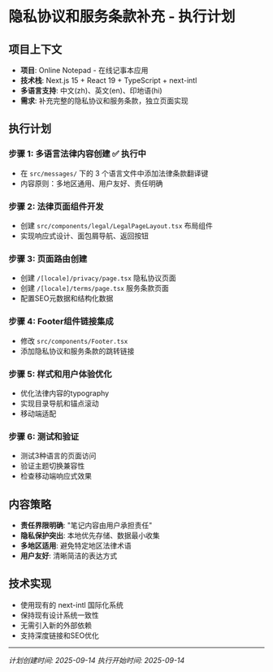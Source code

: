 # 隐私协议和服务条款补充 - 执行计划

## 项目上下文
- **项目**: Online Notepad - 在线记事本应用
- **技术栈**: Next.js 15 + React 19 + TypeScript + next-intl
- **多语言支持**: 中文(zh)、英文(en)、印地语(hi)
- **需求**: 补充完整的隐私协议和服务条款，独立页面实现

## 执行计划

### 步骤 1: 多语言法律内容创建 ✅ 执行中
- 在 `src/messages/` 下的 3 个语言文件中添加法律条款翻译键
- 内容原则：多地区通用、用户友好、责任明确

### 步骤 2: 法律页面组件开发
- 创建 `src/components/legal/LegalPageLayout.tsx` 布局组件
- 实现响应式设计、面包屑导航、返回按钮

### 步骤 3: 页面路由创建
- 创建 `/[locale]/privacy/page.tsx` 隐私协议页面
- 创建 `/[locale]/terms/page.tsx` 服务条款页面
- 配置SEO元数据和结构化数据

### 步骤 4: Footer组件链接集成
- 修改 `src/components/Footer.tsx`
- 添加隐私协议和服务条款的跳转链接

### 步骤 5: 样式和用户体验优化
- 优化法律内容的typography
- 实现目录导航和锚点滚动
- 移动端适配

### 步骤 6: 测试和验证
- 测试3种语言的页面访问
- 验证主题切换兼容性
- 检查移动端响应式效果

## 内容策略
- **责任界限明确**: "笔记内容由用户承担责任"
- **隐私保护突出**: 本地优先存储、数据最小收集
- **多地区适用**: 避免特定地区法律术语
- **用户友好**: 清晰简洁的表达方式

## 技术实现
- 使用现有的 next-intl 国际化系统
- 保持现有设计系统一致性
- 无需引入新的外部依赖
- 支持深度链接和SEO优化

---
*计划创建时间: 2025-09-14*
*执行开始时间: 2025-09-14*